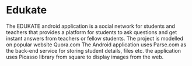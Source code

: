 Edukate
=======

The EDUKATE android application is a social network 
for students and teachers that provides a platform for students to ask questions and get instant answers from teachers or fellow students.
The project is modelled on popular website Quora.com
The Android application uses Parse.com as the back-end service for storing student details, files etc.
the application uses Picasso library from square to display images from the web.
